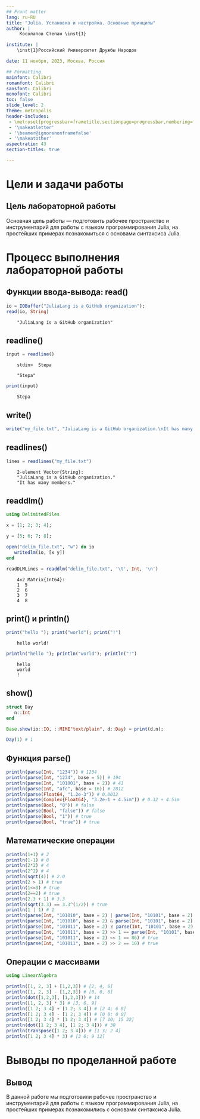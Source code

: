```yaml
---
## Front matter
lang: ru-RU
title: "Julia. Установка и настройка. Основные принципы"
author: |
	 Косолапов Степан \inst{1}

institute: |
	\inst{1}Российский Университет Дружбы Народов

date: 11 ноября, 2023, Москва, Россия

## Formatting
mainfont: Calibri
romanfont: Calibri
sansfont: Calibri
monofont: Calibri
toc: false
slide_level: 2
theme: metropolis
header-includes:
 - \metroset{progressbar=frametitle,sectionpage=progressbar,numbering=fraction}
 - '\makeatletter'
 - '\beamer@ignorenonframefalse'
 - '\makeatother'
aspectratio: 43
section-titles: true

---
```


# Цели и задачи работы

## Цель лабораторной работы

Основная цель работы — подготовить рабочее пространство и инструментарий для работы с языком программирования Julia, на простейших примерах познакомиться с основами синтаксиса Julia.

# Процесс выполнения лабораторной работы

## Функции ввода-вывода: read()

```julia
io = IOBuffer("JuliaLang is a GitHub organization");
read(io, String)
```

        "JuliaLang is a GitHub organization"

## readline()

```julia
input = readline()
```

        stdin>  Stepa

        "Stepa"
    

```julia
print(input)
```

        Stepa


## write()

```julia
write("my_file.txt", "JuliaLang is a GitHub organization.\nIt has many members.\n");
```

## readlines()

```julia
lines = readlines("my_file.txt")
```

        2-element Vector{String}:
        "JuliaLang is a GitHub organization."
        "It has many members."


## readdlm()

```julia
using DelimitedFiles

x = [1; 2; 3; 4];

y = [5; 6; 7; 8];

open("delim_file.txt", "w") do io
   writedlm(io, [x y])
end

readDLMLines = readdlm("delim_file.txt", '\t', Int, '\n')
```

        4×2 Matrix{Int64}:
        1  5
        2  6
        3  7
        4  8


## print() и println()


```julia
print("hello "); print("world"); print("!")  
```

        hello world!


```julia
println("hello "); println("world"); println("!")  
```

        hello 
        world
        !


## show()

```julia
struct Day
   n::Int
end

Base.show(io::IO, ::MIME"text/plain", d::Day) = print(d.n);

Day(1) # 1
```

## Функция parse()

```julia
println(parse(Int, "1234")) # 1234
println(parse(Int, "1234", base = 5)) # 194
println(parse(Int, "101001", base = 2)) # 41
println(parse(Int, "afc", base = 16)) # 2812
println(parse(Float64, "1.2e-3")) # 0.0012
println(parse(Complex{Float64}, "3.2e-1 + 4.5im")) # 0.32 + 4.5im
println(parse(Bool, "0")) # false
println(parse(Bool, "false")) # false
println(parse(Bool, "1")) # true
println(parse(Bool, "true")) # true
```

## Математические операции

```julia
println(1+1) # 2 
println(1-1) # 0 
println(2*2) # 4 
println(2^2) # 4 
println(sqrt(4)) # 2.0 
println(2 > 1) # true 
println(1<=3) # true 
println(2==2) # true 
println(2.3 + 1) # 3.3 
println(sqrt(3.3) == 3.3^(1/2)) # true 
println(1 | 1) # 1 
println(parse(Int, "101010", base = 2) | parse(Int, "10101", base = 2) == parse(Int, "111111", base = 2)) # true 
println(parse(Int, "101010", base = 2) & parse(Int, "10101", base = 2) == 0) # true 
println(parse(Int, "101011", base = 2) ⊻ parse(Int, "10101", base = 2) == 62) # true 
println(parse(Int, "101011", base = 2) >> 1 == parse(Int, "10101", base = 2)) # true 
println(parse(Int, "101011", base = 2) << 1 == 86) # true 
println(parse(Int, "101011", base = 2) >> 2 == 10) # true 
```

## Операции с массивами

```julia
using LinearAlgebra

println([1, 2, 3] + [1,2,3]) # [2, 4, 6]
println([1, 2, 3] - [1,2,3]) # [0, 0, 0]
println(dot([1,2,3], [1,2,3])) # 14
println([1, 2, 3] * 3) # [3, 6, 9]
println([1 2; 3 4] + [1 2; 3 4]) # [2 4; 6 8]
println([1 2; 3 4] - [1 2; 3 4]) # [0 0; 0 0]
println([1 2; 3 4] * [1 2; 3 4]) # [7 10; 15 22]
println(dot([1 2; 3 4], [1 2; 3 4])) # 30
println(transpose([1 2; 3 4])) # [1 3; 2 4]
println([1 2; 3 4] * 3) # [3 6; 9 12]
```

# Выводы по проделанной работе

## Вывод

В данной работе мы подготовили рабочее пространство и инструментарий для работы с языком программирования Julia, на простейших примерах познакомились с основами синтаксиса Julia.
